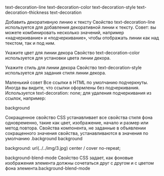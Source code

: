 text-decoration-line
text-decoration-color
text-decoration-style
text-decoration-thickness
text-decoration


Добавить декоративную линию к тексту
Свойство text-decoration-line  используется для добавления декоративной линии к тексту.
Совет: вы можете комбинировать несколько значений, например «надчеркивание» и «подчеркивание», чтобы отображать линии как над текстом, так и под ним.


Укажите цвет для линии декора
Свойство text-decoration-color   используется для установки цвета линии декора.



Укажите стиль для линии декора
Свойство text-decoration-style    используется для задания стиля линии декора.



Маленький совет
Все ссылки в HTML по умолчанию подчеркнуты. Иногда вы видите, что ссылки оформлены без подчеркивания. Используется   text-decoration: none;   для удаления подчеркивания из ссылок, например:




background

Сокращенное свойство CSS устанавливает все свойства стиля фона одновременно, такие как цвет, изображение, начало и размер или метод повтора. Свойства компонента, не заданные в объявлении сокращенного значения свойства, устанавливаются в значения по умолчанию .background background

background: url(../../img/3.jpg) center / cover no-repeat;


background-blend-mode
Свойство CSS задает, как фоновые изображения элемента должны сочетаться друг с другом и с цветом фона элемента.background-blend-mode